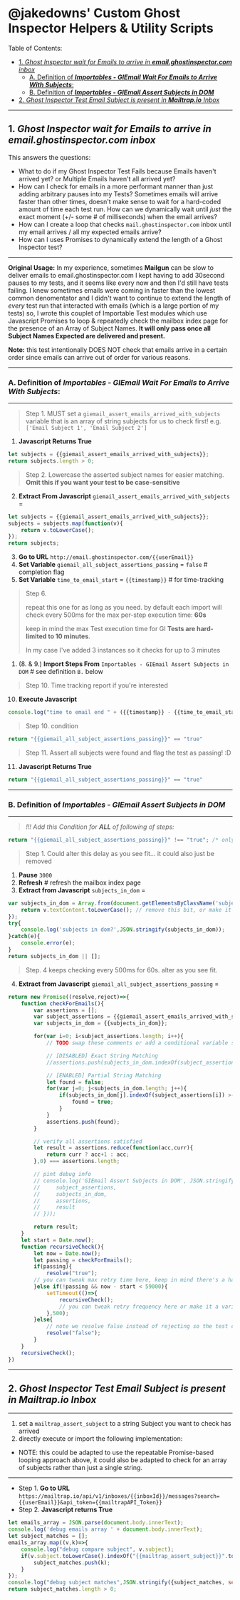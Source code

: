 # @jakedowns' Custom Ghost Inspector Helpers & Utility Scripts

Table of Contents:
<!-- TOC -->

- [1. _Ghost Inspector wait for Emails to arrive in ___email.ghostinspector.com___ inbox_](#1-_ghost-inspector-wait-for-emails-to-arrive-in-___emailghostinspectorcom___-inbox_)
    - [A. Definition of ___Importables - GIEmail Wait For Emails to Arrive With Subjects___:](#a-definition-of-___importables---giemail-wait-for-emails-to-arrive-with-subjects___)
    - [B. Definition of ___Importables - GIEmail Assert Subjects in DOM___](#b-definition-of-___importables---giemail-assert-subjects-in-dom___)
- [2. _Ghost Inspector Test Email Subject is present in __Mailtrap.io__ Inbox_](#2-_ghost-inspector-test-email-subject-is-present-in-__mailtrapio__-inbox_)

<!-- /TOC -->

---

## 1. _Ghost Inspector wait for Emails to arrive in ___email.ghostinspector.com___ inbox_

This answers the questions:
- What to do if my Ghost Inspector Test Fails because Emails haven't arrived yet? or Multiple Emails haven't all arrived yet?
- How can I check for emails in a more performant manner than just adding arbitrary pauses into my Tests?
    Sometimes emails will arrive faster than other times, doesn't make sense to wait for a hard-coded amount of time each test run. How can we dynamically wait until *just* the exact moment (+/- some # of milliseconds) when the email arrives?
- How can I create a loop that checks `mail.ghostinspector.com` inbox until my email arrives / all my expected emails arrive?
- How can I uses Promises to dynamically extend the length of a Ghost Inspector test?

---

**Original Usage:** In my experience, sometimes **Mailgun** can be slow to deliver emails to email.ghostinspector.com I kept having to add 30second pauses to my tests, and it seems like every now and then I'd still have tests failing. I knew sometimes emails were coming in faster than the lowest common denomentator and I didn't want to continue to extend the length of _every_ test run that interacted with emails (which is a large portion of my tests) so, I wrote this couplet of Importable Test modules which use Javascript Promises to loop & repeatedly check the mailbox index page for the presence of an Array of Subject Names. __It will only pass once all Subject Names Expected are delivered and present.__

**Note:** this test intentionally DOES NOT check that emails arrive in a certain order since emails can arrive out of order for various reasons.

---
### A. Definition of ___Importables - GIEmail Wait For Emails to Arrive With Subjects___:
---
> Step 1. MUST set a `giemail_assert_emails_arrived_with_subjects` variable that is an array of string subjects for us to check first! e.g. `['Email Subject 1', 'Email Subject 2']`
1. **Javascript Returns True**
```js
let subjects = {{giemail_assert_emails_arrived_with_subjects}};
return subjects.length > 0;
```
> Step 2. Lowercase the asserted subject names for easier matching. **Omit this if you want your test to be case-sensitive**
2. **Extract From Javascript** `giemail_assert_emails_arrived_with_subjects` =
```js
let subjects = {{giemail_assert_emails_arrived_with_subjects}};
subjects = subjects.map(function(v){
    return v.toLowerCase();
});
return subjects;
```
3. **Go to URL** `http://email.ghostinspector.com/{{userEmail}}`
4. **Set Variable** `giemail_all_subject_assertions_passing` = `false` # completion flag
5. **Set Variable** `time_to_email_start` = `{{timestamp}}` # for time-tracking
> Step 6.
>
> repeat this one for as long as you need. by default each import will check every 500ms for the max per-step execution time: **60s**
>
> keep in mind the max Test execution time for GI **Tests are hard-limited to 10 minutes**.
>
> In my case I've added 3 instances so it checks for up to 3 minutes
1. (8. & 9.) **Import Steps From** `Importables - GIEmail Assert Subjects in DOM`  # see definition `B.` below
> Step 10. Time tracking report if you're interested
10. **Execute Javascript**
```js
console.log("time to email end " + ({{timestamp}} - {{time_to_email_start}}));
```
>Step 10. condition
```js
return "{{giemail_all_subject_assertions_passing}}" == "true"
```
> Step 11. Assert all subjects were found and flag the test as passing! :D
11. **Javascript Returns True**
```js
return "{{giemail_all_subject_assertions_passing}}" == "true"
```

---

### B. Definition of ___Importables - GIEmail Assert Subjects in DOM___
---
> *!!! Add this Condition for **ALL** of following of steps:*
```js
return "{{giemail_all_subject_assertions_passing}}" !== "true"; /* only check subjects if all asserts are not yet passing. */
```

> Step 1. Could alter this delay as you see fit... it could also just be removed
1. **Pause** `3000`
1. **Refresh** # refresh the mailbox index page
1. **Extract from Javascript** `subjects_in_dom` =
```js
var subjects_in_dom = Array.from(document.getElementsByClassName('subject')).map(function(v){
    return v.textContent.toLowerCase(); // remove this bit, or make it conditional based on a variable if you want case-sensitive matching
});
try{
    console.log('subjects in dom?',JSON.stringify(subjects_in_dom));
}catch(e){
    console.error(e);
}
return subjects_in_dom || [];
```
> Step. 4 keeps checking every 500ms for 60s. alter as you see fit.
4. **Extract from Javascript** `giemail_all_subject_assertions_passing` =
```js
return new Promise((resolve,reject)=>{
    function checkForEmails(){
        var assertions = [];
        var subject_assertions = {{giemail_assert_emails_arrived_with_subjects}};
        var subjects_in_dom = {{subjects_in_dom}};

        for(var i=0; i<subject_assertions.length; i++){
            // TODO swap these comments or add a conditional variable switch if you want full string matching vs. partial string matching

            // [DISABLED] Exact String Matching
            //assertions.push(subjects_in_dom.indexOf(subject_assertions[i]) >-1)

            // [ENABLED] Partial String Matching
            let found = false;
            for(var j=0; j<subjects_in_dom.length; j++){
                if(subjects_in_dom[j].indexOf(subject_assertions[i]) >- 1){
                    found = true;
                }
            }
            assertions.push(found);
        }

        // verify all assertions satisfied
        let result = assertions.reduce(function(acc,curr){
            return curr ? acc+1 : acc;
        },0) === assertions.length;

        // pint debug info
        // console.log('GIEmail Assert Subjects in DOM', JSON.stringify({
        //     subject_assertions,
        //     subjects_in_dom,
        //     assertions,
        //     result
        // }));

        return result;
    }
    let start = Date.now();
    function recursiveCheck(){
        let now = Date.now();
        let passing = checkForEmails();
        if(passing){
            resolve("true");
        // you can tweak max retry time here, keep in mind there's a hard limit of 60s
        }else if(!passing && now - start < 59000){
            setTimeout(()=>{
                recursiveCheck();
                // you can tweak retry frequency here or make it a variable
            },500);
        }else{
            // note we resolve false instead of rejecting so the test can continue
            resolve("false");
        }
    }
    recursiveCheck();
})
```
---
## 2. _Ghost Inspector Test Email Subject is present in __Mailtrap.io__ Inbox_
---

1. set a `mailtrap_assert_subject` to a string Subject you want to check has arrived
2. directly execute or import the following implementation:
- NOTE: this could be adapted to use the repeatable Promise-based looping approach above, it could also be adapted to check for an array of subjects rather than just a single string.

---
- Step 1. **Go to URL** `https://mailtrap.io/api/v1/inboxes/{{inboxId}}/messages?search={{userEmail}}&api_token={{mailtrapAPI_Token}}`
- Step 2. **Javascript returns True**
```js
let emails_array = JSON.parse(document.body.innerText);
console.log('debug emails array ' + document.body.innerText);
let subject_matches = [];
emails_array.map((v,k)=>{
    console.log("debug compare subject", v.subject);
	if(v.subject.toLowerCase().indexOf("{{mailtrap_assert_subject}}".toLowerCase()) > -1){
		subject_matches.push(k);
	}
});
console.log("debug subject matches",JSON.stringify({subject_matches, searching:"{{mailtrap_assert_subject}}"}));
return subject_matches.length > 0;
```